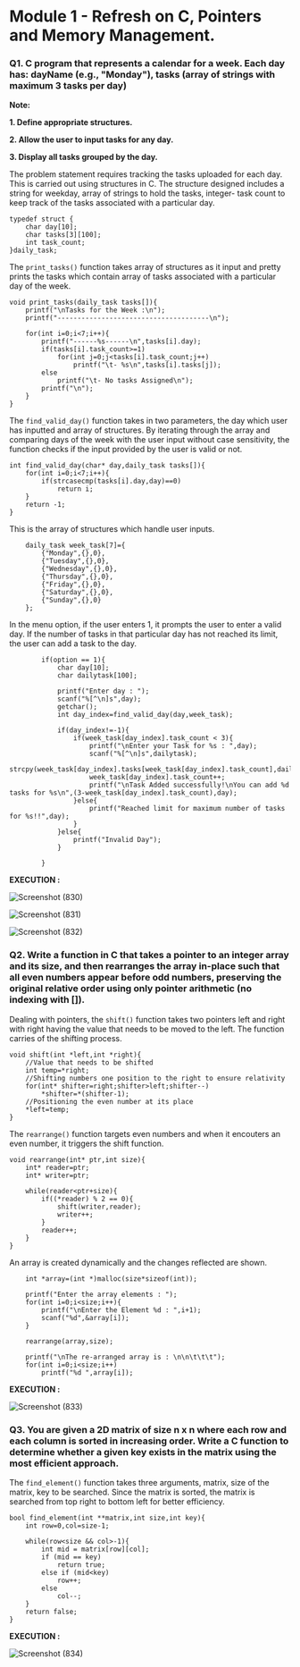 # Module 1 - Refresh on C, Pointers and Memory Management.

### Q1. C program that represents a calendar for a week. Each day has: dayName (e.g., "Monday"), tasks (array of strings with maximum 3 tasks per day)
**Note:**

**1. Define appropriate structures.**

**2. Allow the user to input tasks for any day.**

**3. Display all tasks grouped by the day.**

The problem statement requires tracking the tasks uploaded for each day. This is carried out using structures in C. The structure designed includes a string for weekday, array of strings to hold the tasks, integer- task count to keep track of the tasks associated with a particular day.
```
typedef struct {
    char day[10];
    char tasks[3][100];
    int task_count;
}daily_task;
```
The `print_tasks()` function takes array of structures as it input and pretty prints the tasks which contain array of tasks associated with a particular day of the week.
```
void print_tasks(daily_task tasks[]){
    printf("\nTasks for the Week :\n");
    printf("--------------------------------------\n");
    
    for(int i=0;i<7;i++){
        printf("------%s------\n",tasks[i].day);
        if(tasks[i].task_count>=1)
            for(int j=0;j<tasks[i].task_count;j++)
                printf("\t- %s\n",tasks[i].tasks[j]);
        else
            printf("\t- No tasks Assigned\n");
        printf("\n");
    }
}
```
The `find_valid_day()` function takes in two parameters, the day which user has inputted and array of structures. By iterating through the array and comparing days of the week with the user input without case sensitivity, the function checks if the input provided by the user is valid or not.
```
int find_valid_day(char* day,daily_task tasks[]){
    for(int i=0;i<7;i++){
        if(strcasecmp(tasks[i].day,day)==0)
            return i;
    }
    return -1;
}
```
This is the array of structures which handle user inputs.
```
    daily_task week_task[7]={
        {"Monday",{},0},
        {"Tuesday",{},0},
        {"Wednesday",{},0},
        {"Thursday",{},0},
        {"Friday",{},0},
        {"Saturday",{},0},
        {"Sunday",{},0}
    };
```
In the menu option, if the user enters 1, it prompts the user to enter a valid day. If the number of tasks in that particular day has not reached its limit, the user can add a task to the day.
```      
        if(option == 1){
            char day[10];
            char dailytask[100];
            
            printf("Enter day : ");
            scanf("%[^\n]s",day);
            getchar();
            int day_index=find_valid_day(day,week_task);
            
            if(day_index!=-1){
                if(week_task[day_index].task_count < 3){
                    printf("\nEnter your Task for %s : ",day);
                    scanf("%[^\n]s",dailytask);
                    strcpy(week_task[day_index].tasks[week_task[day_index].task_count],dailytask);
                    week_task[day_index].task_count++;
                    printf("\nTask Added successfully!\nYou can add %d tasks for %s\n",(3-week_task[day_index].task_count),day);
                }else{
                    printf("Reached limit for maximum number of tasks for %s!!",day);
                }
            }else{
                printf("Invalid Day");
            }
            
        }
```
**EXECUTION :**

![Screenshot (830)](https://github.com/user-attachments/assets/45d365fa-9498-4f7a-9e27-954058d850f7)

![Screenshot (831)](https://github.com/user-attachments/assets/c2406143-0ba2-4562-b0b8-fa1fbd0e7901)

![Screenshot (832)](https://github.com/user-attachments/assets/110aa71c-7f41-47d2-85f4-2d5ed200ae1e)


### Q2. Write a function in C that takes a pointer to an integer array and its size, and then rearranges the array in-place such that all even numbers appear before odd numbers, preserving the original relative order using only pointer arithmetic (no indexing with []).

Dealing with pointers, the `shift()` function takes two pointers left and right with right having the value that needs to be moved to the left. The function carries of the shifting process.
```
void shift(int *left,int *right){
    //Value that needs to be shifted
    int temp=*right;
    //Shifting numbers one position to the right to ensure relativity
    for(int* shifter=right;shifter>left;shifter--)
        *shifter=*(shifter-1);
    //Positioning the even number at its place
    *left=temp;
}
```
The `rearrange()` function targets even numbers and when it encouters an even number, it triggers the shift function.
```
void rearrange(int* ptr,int size){
    int* reader=ptr;
    int* writer=ptr;
    
    while(reader<ptr+size){
        if((*reader) % 2 == 0){
            shift(writer,reader);
            writer++;
        }
        reader++;
    }
}
```
An array is created dynamically and the changes reflected are shown.
```
    int *array=(int *)malloc(size*sizeof(int));
    
    printf("Enter the array elements : ");
    for(int i=0;i<size;i++){
        printf("\nEnter the Element %d : ",i+1);
        scanf("%d",&array[i]);
    }
    
    rearrange(array,size);
    
    printf("\nThe re-arranged array is : \n\n\t\t\t");
    for(int i=0;i<size;i++)
        printf("%d ",array[i]);
```

**EXECUTION :**

![Screenshot (833)](https://github.com/user-attachments/assets/3b5c2afb-e177-47dc-a140-158188cdecb4)

### Q3. You are given a 2D matrix of size n x n where each row and each column is sorted in increasing order. Write a C function to determine whether a given key exists in the matrix using the most efficient approach.
The `find_element()` function takes three arguments, matrix, size of the matrix, key to be searched. Since the matrix is sorted, the matrix is searched from top right to bottom left for better efficiency. 
```
bool find_element(int **matrix,int size,int key){
    int row=0,col=size-1;
    
    while(row<size && col>-1){
        int mid = matrix[row][col];
        if (mid == key)
            return true;
        else if (mid<key)
            row++;
        else
            col--;
    }
    return false;
}
```
**EXECUTION :**

![Screenshot (834)](https://github.com/user-attachments/assets/4a2f0c42-d007-46ca-9deb-ea1ec00b3003)
